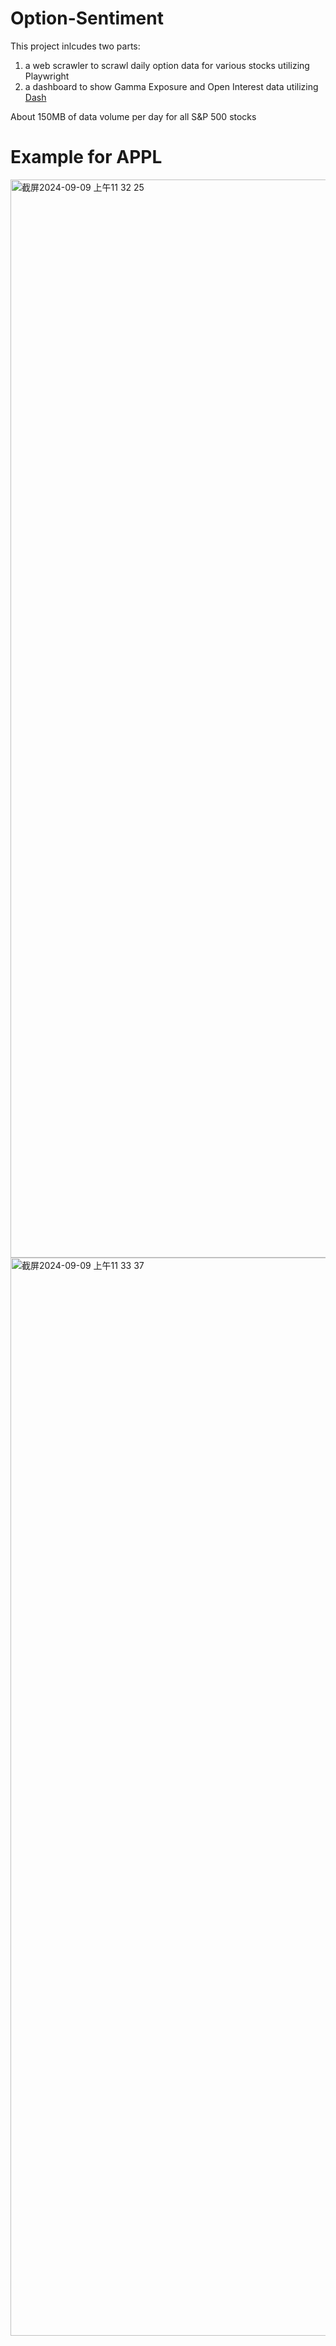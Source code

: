 # Option-Sentiment
This project inlcudes two parts: 
1. a web scrawler to scrawl daily option data for various stocks utilizing Playwright
2. a dashboard to show Gamma Exposure and Open Interest data utilizing [Dash](https://plotly.com/)

About 150MB of data volume per day for all S&P 500 stocks

# Example for APPL
<img width="1725" alt="截屏2024-09-09 上午11 32 25" src="https://github.com/user-attachments/assets/f2f23674-3c48-430c-9b35-d8254dfe46a0">
<img width="1725" alt="截屏2024-09-09 上午11 33 37" src="https://github.com/user-attachments/assets/4ac4a540-b9e2-4630-8c75-acff74ee9520">
